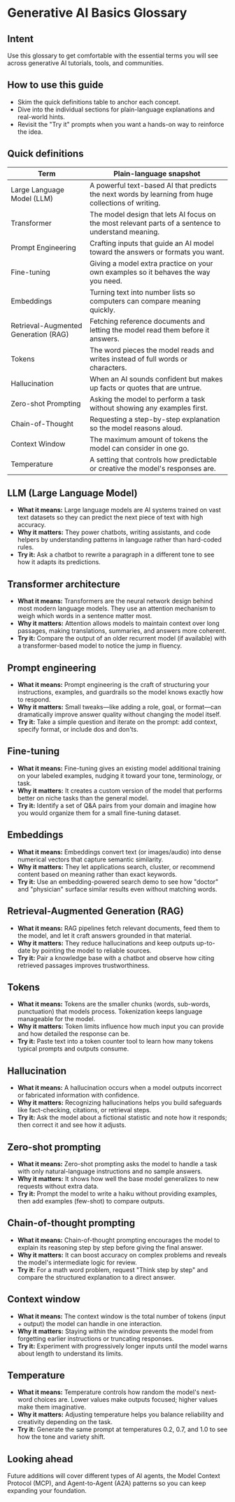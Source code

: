 # Generative AI Basics Glossary

## Intent
Use this glossary to get comfortable with the essential terms you will see across generative AI tutorials, tools, and communities.

## How to use this guide
- Skim the quick definitions table to anchor each concept.
- Dive into the individual sections for plain-language explanations and real-world hints.
- Revisit the "Try it" prompts when you want a hands-on way to reinforce the idea.

## Quick definitions
| Term | Plain-language snapshot |
| --- | --- |
| Large Language Model (LLM) | A powerful text-based AI that predicts the next words by learning from huge collections of writing. |
| Transformer | The model design that lets AI focus on the most relevant parts of a sentence to understand meaning. |
| Prompt Engineering | Crafting inputs that guide an AI model toward the answers or formats you want. |
| Fine-tuning | Giving a model extra practice on your own examples so it behaves the way you need. |
| Embeddings | Turning text into number lists so computers can compare meaning quickly. |
| Retrieval-Augmented Generation (RAG) | Fetching reference documents and letting the model read them before it answers. |
| Tokens | The word pieces the model reads and writes instead of full words or characters. |
| Hallucination | When an AI sounds confident but makes up facts or quotes that are untrue. |
| Zero-shot Prompting | Asking the model to perform a task without showing any examples first. |
| Chain-of-Thought | Requesting a step-by-step explanation so the model reasons aloud. |
| Context Window | The maximum amount of tokens the model can consider in one go. |
| Temperature | A setting that controls how predictable or creative the model's responses are. |

## LLM (Large Language Model)
- **What it means:** Large language models are AI systems trained on vast text datasets so they can predict the next piece of text with high accuracy.
- **Why it matters:** They power chatbots, writing assistants, and code helpers by understanding patterns in language rather than hard-coded rules.
- **Try it:** Ask a chatbot to rewrite a paragraph in a different tone to see how it adapts its predictions.

## Transformer architecture
- **What it means:** Transformers are the neural network design behind most modern language models. They use an attention mechanism to weigh which words in a sentence matter most.
- **Why it matters:** Attention allows models to maintain context over long passages, making translations, summaries, and answers more coherent.
- **Try it:** Compare the output of an older recurrent model (if available) with a transformer-based model to notice the jump in fluency.

## Prompt engineering
- **What it means:** Prompt engineering is the craft of structuring your instructions, examples, and guardrails so the model knows exactly how to respond.
- **Why it matters:** Small tweaks—like adding a role, goal, or format—can dramatically improve answer quality without changing the model itself.
- **Try it:** Take a simple question and iterate on the prompt: add context, specify format, or include dos and don'ts.

## Fine-tuning
- **What it means:** Fine-tuning gives an existing model additional training on your labeled examples, nudging it toward your tone, terminology, or task.
- **Why it matters:** It creates a custom version of the model that performs better on niche tasks than the general model.
- **Try it:** Identify a set of Q&A pairs from your domain and imagine how you would organize them for a small fine-tuning dataset.

## Embeddings
- **What it means:** Embeddings convert text (or images/audio) into dense numerical vectors that capture semantic similarity.
- **Why it matters:** They let applications search, cluster, or recommend content based on meaning rather than exact keywords.
- **Try it:** Use an embedding-powered search demo to see how "doctor" and "physician" surface similar results even without matching words.

## Retrieval-Augmented Generation (RAG)
- **What it means:** RAG pipelines fetch relevant documents, feed them to the model, and let it craft answers grounded in that material.
- **Why it matters:** They reduce hallucinations and keep outputs up-to-date by pointing the model to reliable sources.
- **Try it:** Pair a knowledge base with a chatbot and observe how citing retrieved passages improves trustworthiness.

## Tokens
- **What it means:** Tokens are the smaller chunks (words, sub-words, punctuation) that models process. Tokenization keeps language manageable for the model.
- **Why it matters:** Token limits influence how much input you can provide and how detailed the response can be.
- **Try it:** Paste text into a token counter tool to learn how many tokens typical prompts and outputs consume.

## Hallucination
- **What it means:** A hallucination occurs when a model outputs incorrect or fabricated information with confidence.
- **Why it matters:** Recognizing hallucinations helps you build safeguards like fact-checking, citations, or retrieval steps.
- **Try it:** Ask the model about a fictional statistic and note how it responds; then correct it and see how it adjusts.

## Zero-shot prompting
- **What it means:** Zero-shot prompting asks the model to handle a task with only natural-language instructions and no sample answers.
- **Why it matters:** It shows how well the base model generalizes to new requests without extra data.
- **Try it:** Prompt the model to write a haiku without providing examples, then add examples (few-shot) to compare outputs.

## Chain-of-thought prompting
- **What it means:** Chain-of-thought prompting encourages the model to explain its reasoning step by step before giving the final answer.
- **Why it matters:** It can boost accuracy on complex problems and reveals the model's intermediate logic for review.
- **Try it:** For a math word problem, request "Think step by step" and compare the structured explanation to a direct answer.

## Context window
- **What it means:** The context window is the total number of tokens (input + output) the model can handle in one interaction.
- **Why it matters:** Staying within the window prevents the model from forgetting earlier instructions or truncating responses.
- **Try it:** Experiment with progressively longer inputs until the model warns about length to understand its limits.

## Temperature
- **What it means:** Temperature controls how random the model's next-word choices are. Lower values make outputs focused; higher values make them imaginative.
- **Why it matters:** Adjusting temperature helps you balance reliability and creativity depending on the task.
- **Try it:** Generate the same prompt at temperatures 0.2, 0.7, and 1.0 to see how the tone and variety shift.

## Looking ahead
Future additions will cover different types of AI agents, the Model Context Protocol (MCP), and Agent-to-Agent (A2A) patterns so you can keep expanding your foundation.
